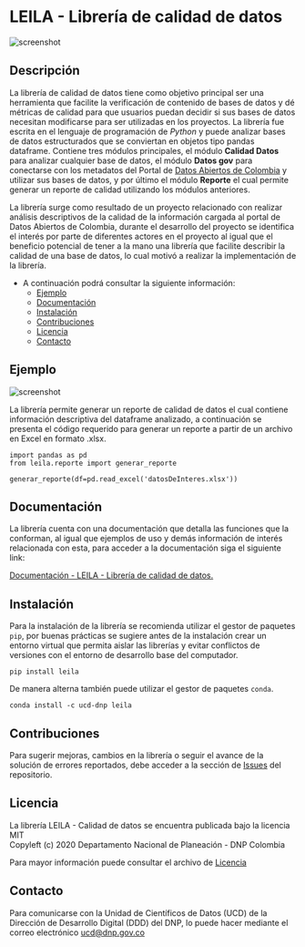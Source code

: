 # LEILA - Librería de calidad de datos

![screenshot](https://raw.githubusercontent.com/ucd-dnp/leila/master/docs/_images/LEILA.jpg "LEILA")

## Descripción

La librería de calidad de datos tiene como objetivo principal ser una herramienta que facilite la verificación de contenido de bases de datos y dé métricas de calidad para que usuarios puedan decidir si sus bases de datos necesitan modificarse para ser utilizadas en los proyectos. La librería fue escrita en el lenguaje de programación de <em>Python</em> y puede analizar bases de datos estructurados que se conviertan en objetos tipo pandas dataframe. Contiene tres módulos principales, el módulo <strong>Calidad Datos</strong> para analizar cualquier base de datos, el módulo <strong>Datos gov</strong> para conectarse con los metadatos del Portal de [Datos Abiertos de Colombia](https://www.datos.gov.co/) y utilizar sus bases de datos, y por último el módulo <strong>Reporte</strong> el cual permite generar un reporte de calidad utilizando los módulos anteriores.

La librería surge como resultado de un proyecto relacionado con realizar análisis descriptivos de la calidad de la información cargada al portal de Datos Abiertos de Colombia, durante el desarrollo del proyecto se identifica el interés por parte de diferentes actores en el proyecto al igual que el beneficio potencial de tener a la mano una librería que facilite describir la calidad de una base de datos, lo cual motivó a realizar la implementación de la librería.

- A continuación podrá consultar la siguiente información:
  - [Ejemplo](#ejemplo)
  - [Documentación](#documentaci%C3%B3n)  
  - [Instalación](#instalaci%C3%B3n)
  - [Contribuciones](#contribuciones)
  - [Licencia](#licencia)
  - [Contacto](#contacto)

## Ejemplo

![screenshot](https://raw.githubusercontent.com/ucd-dnp/leila/master/docs/_static/image/vista_reporte.jpg "Reporte")


La librería permite generar un reporte de calidad de datos el cual contiene información descriptiva del dataframe analizado, a continuación se presenta el código requerido para generar un reporte a partir de un archivo en Excel en formato .xlsx.

```
import pandas as pd
from leila.reporte import generar_reporte

generar_reporte(df=pd.read_excel('datosDeInteres.xlsx'))
```

## Documentación

La librería cuenta con una documentación que detalla las funciones que la conforman, al igual que ejemplos de uso y demás información de interés relacionada con esta, para acceder a la documentación siga el siguiente link:

[Documentación - LEILA - Librería de calidad de datos.](https://ucd-dnp.github.io/leila/)

## Instalación

Para la instalación de la librería se recomienda utilizar el gestor de paquetes ``pip``, por buenas prácticas se sugiere antes de la instalación crear un entorno virtual que permita aislar las librerías y evitar conflictos de versiones con el entorno de desarrollo base del computador.

```
pip install leila
```

De manera alterna también puede utilizar el gestor de paquetes ``conda``.

```
conda install -c ucd-dnp leila
```
## Contribuciones

Para sugerir mejoras, cambios en la librería o seguir el avance de la solución de errores reportados, debe acceder a la sección de [Issues](https://github.com/ucd-dnp/calidad_datos/issues) del repositorio.

## Licencia

La librería LEILA - Calidad de datos se encuentra publicada bajo la licencia MIT <br />
Copyleft (c) 2020 Departamento Nacional de Planeación - DNP Colombia

Para mayor información puede consultar el archivo de [Licencia](https://github.com/ucd-dnp/calidad_datos/blob/master/LICENSE)

## Contacto

Para comunicarse con la Unidad de Científicos de Datos (UCD) de la Dirección de Desarrollo Digital (DDD) del DNP, lo puede hacer mediante el correo electrónico ucd@dnp.gov.co
